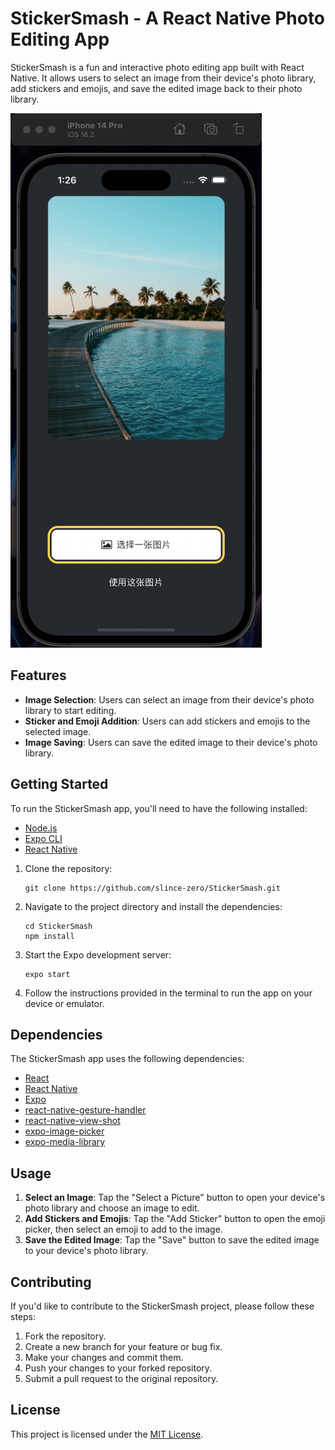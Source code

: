 # StickerSmash - A React Native Photo Editing App

StickerSmash is a fun and interactive photo editing app built with React Native. It allows users to select an image from their device's photo library, add stickers and emojis, and save the edited image back to their photo library.

![](./assets/sticker.png)

## Features

- **Image Selection**: Users can select an image from their device's photo library to start editing.
- **Sticker and Emoji Addition**: Users can add stickers and emojis to the selected image.
- **Image Saving**: Users can save the edited image to their device's photo library.

## Getting Started

To run the StickerSmash app, you'll need to have the following installed:

- [Node.js](https://nodejs.org/en/)
- [Expo CLI](https://docs.expo.io/get-started/installation/)
- [React Native](https://reactnative.dev/docs/environment-setup)

1. Clone the repository:

   ```
   git clone https://github.com/slince-zero/StickerSmash.git
   ```

2. Navigate to the project directory and install the dependencies:

   ```
   cd StickerSmash
   npm install
   ```

3. Start the Expo development server:

   ```
   expo start
   ```

4. Follow the instructions provided in the terminal to run the app on your device or emulator.

## Dependencies

The StickerSmash app uses the following dependencies:

- [React](https://reactjs.org/)
- [React Native](https://reactnative.dev/)
- [Expo](https://expo.io/)
- [react-native-gesture-handler](https://docs.swmansion.com/react-native-gesture-handler/)
- [react-native-view-shot](https://github.com/gre/react-native-view-shot)
- [expo-image-picker](https://docs.expo.io/versions/latest/sdk/imagepicker/)
- [expo-media-library](https://docs.expo.io/versions/latest/sdk/media-library/)

## Usage

1. **Select an Image**: Tap the "Select a Picture" button to open your device's photo library and choose an image to edit.
2. **Add Stickers and Emojis**: Tap the "Add Sticker" button to open the emoji picker, then select an emoji to add to the image.
3. **Save the Edited Image**: Tap the "Save" button to save the edited image to your device's photo library.

## Contributing

If you'd like to contribute to the StickerSmash project, please follow these steps:

1. Fork the repository.
2. Create a new branch for your feature or bug fix.
3. Make your changes and commit them.
4. Push your changes to your forked repository.
5. Submit a pull request to the original repository.

## License

This project is licensed under the [MIT License](LICENSE).